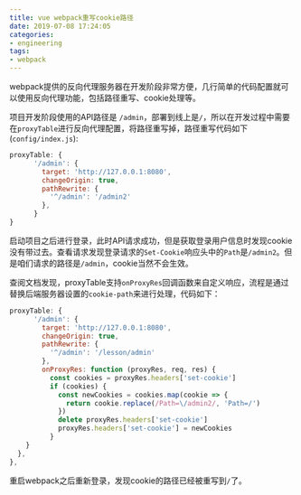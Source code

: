 ```yaml
---
title: vue webpack重写cookie路径
date: 2019-07-08 17:24:05
categories:
- engineering
tags:
- webpack
---
```


webpack提供的反向代理服务器在开发阶段非常方便，几行简单的代码配置就可以使用反向代理功能，包括路径重写、cookie处理等。

项目开发阶段使用的API路径是 `/admin`，部署到线上是`/`，所以在开发过程中需要在`proxyTable`进行反向代理配置，将路径重写掉，路径重写代码如下(`config/index.js`):

```js
proxyTable: {
      '/admin': {
        target: 'http://127.0.0.1:8080',
        changeOrigin: true,
        pathRewrite: {
          '^/admin': '/admin2'
        },
      }
}
```

启动项目之后进行登录，此时API请求成功，但是获取登录用户信息时发现cookie没有带过去。查看请求发现登录请求的`Set-Cookie`响应头中的`Path`是`/admin2`。但是咱们请求的路径是`/admin`，cookie当然不会生效。

查阅文档发现，proxyTable支持`onProxyRes`回调函数来自定义响应，流程是通过替换后端服务器设置的`cookie-path`来进行处理，代码如下：

```js
proxyTable: {
      '/admin': {
        target: 'http://127.0.0.1:8080',
        changeOrigin: true,
        pathRewrite: {
          '^/admin': '/lesson/admin'
        },
        onProxyRes: function (proxyRes, req, res) {
          const cookies = proxyRes.headers['set-cookie']
          if (cookies) {
            const newCookies = cookies.map(cookie => {
              return cookie.replace(/Path=\/admin2/, 'Path=/')
            })
            delete proxyRes.headers['set-cookie']
            proxyRes.headers['set-cookie'] = newCookies
          }
    }
  },
},
```

重启webpack之后重新登录，发现cookie的路径已经被重写到`/`了。
